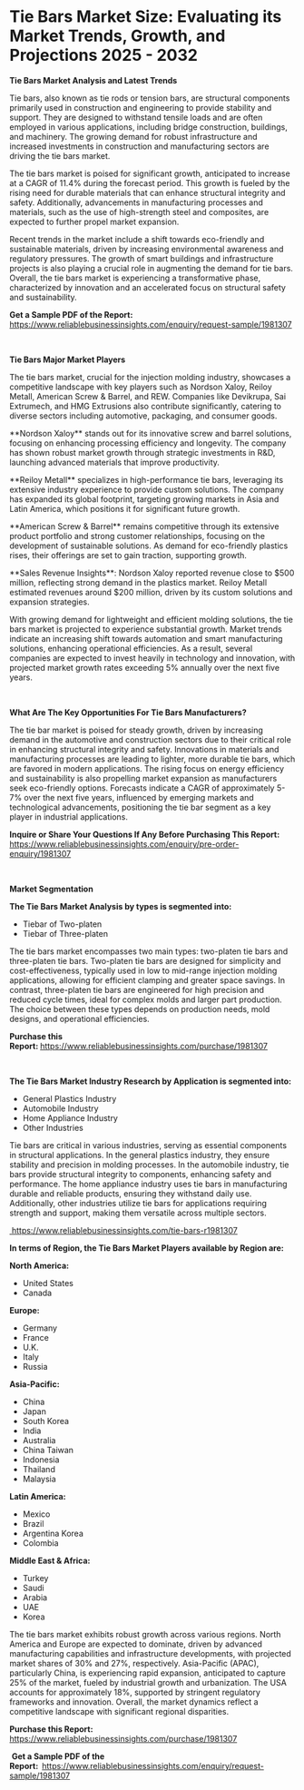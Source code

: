 <p><h1>Tie Bars Market Size: Evaluating its Market Trends, Growth, and Projections 2025 - 2032</h1></p><p><strong>Tie Bars Market Analysis and Latest Trends</strong></p>
<p><p>Tie bars, also known as tie rods or tension bars, are structural components primarily used in construction and engineering to provide stability and support. They are designed to withstand tensile loads and are often employed in various applications, including bridge construction, buildings, and machinery. The growing demand for robust infrastructure and increased investments in construction and manufacturing sectors are driving the tie bars market.</p><p>The tie bars market is poised for significant growth, anticipated to increase at a CAGR of 11.4% during the forecast period. This growth is fueled by the rising need for durable materials that can enhance structural integrity and safety. Additionally, advancements in manufacturing processes and materials, such as the use of high-strength steel and composites, are expected to further propel market expansion.</p><p>Recent trends in the market include a shift towards eco-friendly and sustainable materials, driven by increasing environmental awareness and regulatory pressures. The growth of smart buildings and infrastructure projects is also playing a crucial role in augmenting the demand for tie bars. Overall, the tie bars market is experiencing a transformative phase, characterized by innovation and an accelerated focus on structural safety and sustainability.</p></p>
<p><strong>Get a Sample PDF of the Report:&nbsp;</strong> <a href="https://www.reliablebusinessinsights.com/enquiry/request-sample/1981307?utm_campaign=3603&utm_medium=2&utm_source=Github&utm_content=ia&utm_term=16042025&utm_id=tie-bars">https://www.reliablebusinessinsights.com/enquiry/request-sample/1981307</a></p>
<p>&nbsp;</p>
<p><strong>Tie Bars Major Market Players</strong></p>
<p><p>The tie bars market, crucial for the injection molding industry, showcases a competitive landscape with key players such as Nordson Xaloy, Reiloy Metall, American Screw & Barrel, and REW. Companies like Devikrupa, Sai Extrumech, and HMG Extrusions also contribute significantly, catering to diverse sectors including automotive, packaging, and consumer goods.</p><p>**Nordson Xaloy** stands out for its innovative screw and barrel solutions, focusing on enhancing processing efficiency and longevity. The company has shown robust market growth through strategic investments in R&D, launching advanced materials that improve productivity. </p><p>**Reiloy Metall** specializes in high-performance tie bars, leveraging its extensive industry experience to provide custom solutions. The company has expanded its global footprint, targeting growing markets in Asia and Latin America, which positions it for significant future growth.</p><p>**American Screw & Barrel** remains competitive through its extensive product portfolio and strong customer relationships, focusing on the development of sustainable solutions. As demand for eco-friendly plastics rises, their offerings are set to gain traction, supporting growth.</p><p>**Sales Revenue Insights**: Nordson Xaloy reported revenue close to $500 million, reflecting strong demand in the plastics market. Reiloy Metall estimated revenues around $200 million, driven by its custom solutions and expansion strategies.</p><p>With growing demand for lightweight and efficient molding solutions, the tie bars market is projected to experience substantial growth. Market trends indicate an increasing shift towards automation and smart manufacturing solutions, enhancing operational efficiencies. As a result, several companies are expected to invest heavily in technology and innovation, with projected market growth rates exceeding 5% annually over the next five years.</p></p>
<p>&nbsp;</p>
<p><strong>What Are The Key Opportunities For Tie Bars Manufacturers?</strong></p>
<p><p>The tie bar market is poised for steady growth, driven by increasing demand in the automotive and construction sectors due to their critical role in enhancing structural integrity and safety. Innovations in materials and manufacturing processes are leading to lighter, more durable tie bars, which are favored in modern applications. The rising focus on energy efficiency and sustainability is also propelling market expansion as manufacturers seek eco-friendly options. Forecasts indicate a CAGR of approximately 5-7% over the next five years, influenced by emerging markets and technological advancements, positioning the tie bar segment as a key player in industrial applications.</p></p>
<p><strong>Inquire or Share Your Questions If Any Before Purchasing This Report:</strong> <a href="https://www.reliablebusinessinsights.com/enquiry/pre-order-enquiry/1981307?utm_campaign=3603&utm_medium=2&utm_source=Github&utm_content=ia&utm_term=16042025&utm_id=tie-bars">https://www.reliablebusinessinsights.com/enquiry/pre-order-enquiry/1981307</a></p>
<p>&nbsp;</p>
<p><strong>Market Segmentation</strong></p>
<p><strong>The Tie Bars Market Analysis by types is segmented into:</strong></p>
<p><ul><li>Tiebar of Two-platen</li><li>Tiebar of Three-platen</li></ul></p>
<p><p>The tie bars market encompasses two main types: two-platen tie bars and three-platen tie bars. Two-platen tie bars are designed for simplicity and cost-effectiveness, typically used in low to mid-range injection molding applications, allowing for efficient clamping and greater space savings. In contrast, three-platen tie bars are engineered for high precision and reduced cycle times, ideal for complex molds and larger part production. The choice between these types depends on production needs, mold designs, and operational efficiencies.</p></p>
<p><strong>Purchase this Report:&nbsp;</strong><a href="https://www.reliablebusinessinsights.com/purchase/1981307?utm_campaign=3603&utm_medium=2&utm_source=Github&utm_content=ia&utm_term=16042025&utm_id=tie-bars">https://www.reliablebusinessinsights.com/purchase/1981307</a></p>
<p>&nbsp;</p>
<p><strong>The Tie Bars Market Industry Research by Application is segmented into:</strong></p>
<p><ul><li>General Plastics Industry</li><li>Automobile Industry</li><li>Home Appliance Industry</li><li>Other Industries</li></ul></p>
<p><p>Tie bars are critical in various industries, serving as essential components in structural applications. In the general plastics industry, they ensure stability and precision in molding processes. In the automobile industry, tie bars provide structural integrity to components, enhancing safety and performance. The home appliance industry uses tie bars in manufacturing durable and reliable products, ensuring they withstand daily use. Additionally, other industries utilize tie bars for applications requiring strength and support, making them versatile across multiple sectors.</p></p>
<p><a href="https://www.reliablebusinessinsights.com/tie-bars-r1981307?utm_campaign=3603&utm_medium=2&utm_source=Github&utm_content=ia&utm_term=16042025&utm_id=tie-bars">&nbsp;https://www.reliablebusinessinsights.com/tie-bars-r1981307</a></p>
<p><strong>In terms of Region, the Tie Bars Market Players available by Region are:</strong></p>
<p>
    <p> <strong> North America: </strong>
        <ul>
            <li>United States</li>
            <li>Canada</li>
        </ul>
        </p> 
    <p> <strong> Europe: </strong>
        <ul>
            <li>Germany</li>
            <li>France</li>
            <li>U.K.</li>
            <li>Italy</li>
            <li>Russia</li>
        </ul>
        </p> 
    <p> <strong> Asia-Pacific: </strong>
        <ul>
            <li>China</li>
            <li>Japan</li>
            <li>South Korea</li>
            <li>India</li>
            <li>Australia</li>
            <li>China Taiwan</li>
            <li>Indonesia</li>
            <li>Thailand</li>
            <li>Malaysia</li>
        </ul>
        </p> 
    <p> <strong> Latin America: </strong>
        <ul>
            <li>Mexico</li>
            <li>Brazil</li>
            <li>Argentina Korea</li>
            <li>Colombia</li>
        </ul>
        </p> 
    <p> <strong> Middle East & Africa: </strong>
        <ul>
            <li>Turkey</li>
            <li>Saudi</li>
            <li>Arabia</li>
            <li>UAE</li>
            <li>Korea</li>
        </ul>
    </p>
    </p>
<p><p>The tie bars market exhibits robust growth across various regions. North America and Europe are expected to dominate, driven by advanced manufacturing capabilities and infrastructure developments, with projected market shares of 30% and 27%, respectively. Asia-Pacific (APAC), particularly China, is experiencing rapid expansion, anticipated to capture 25% of the market, fueled by industrial growth and urbanization. The USA accounts for approximately 18%, supported by stringent regulatory frameworks and innovation. Overall, the market dynamics reflect a competitive landscape with significant regional disparities.</p></p>
<p><strong>Purchase this Report: </strong><a href="https://www.reliablebusinessinsights.com/purchase/1981307?utm_campaign=3603&utm_medium=2&utm_source=Github&utm_content=ia&utm_term=16042025&utm_id=tie-bars">https://www.reliablebusinessinsights.com/purchase/1981307</a></p>
<p>&nbsp;<strong>Get a Sample PDF of the Report:&nbsp;&nbsp;</strong><a href="https://www.reliablebusinessinsights.com/enquiry/request-sample/1981307?utm_campaign=3603&utm_medium=2&utm_source=Github&utm_content=ia&utm_term=16042025&utm_id=tie-bars">https://www.reliablebusinessinsights.com/enquiry/request-sample/1981307</a></p>
<p><strong></strong></p>
<p><p></p><p></p><p></p></p>